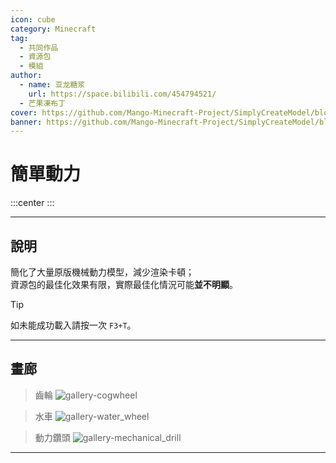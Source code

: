 ```yaml
---
icon: cube
category: Minecraft
tag:
  - 共同作品
  - 資源包
  - 模組
author:
  - name: 亚龙糖浆
    url: https://space.bilibili.com/454794521/
  - 芒果凍布丁
cover: https://github.com/Mango-Minecraft-Project/SimplyCreateModel/blob/main/img/pack-819x512.png?raw=true
banner: https://github.com/Mango-Minecraft-Project/SimplyCreateModel/blob/main/img/pack-819x512.png?raw=true
---
```


# 簡單動力

:::center
<BadgeGithub name="簡單動力" path="Mango-Minecraft-Project/SimplyCreateModel"/> <BadgeModrinth name="簡單動力 資源包" path="resourcepack/simply-create-model"/> <BadgeModrinth name="簡單動力 模組" path="mod/simply-create-model-mod"/> <BadgeMcmod name="簡單動力" path="15909  "/>
:::

---

## 說明

簡化了大量原版機械動力模型，減少渲染卡頓；  
資源包的最佳化效果有限，實際最佳化情況可能**並不明顯**。

> [!tip]
> 如未能成功載入請按一次 `F3+T`。

---

## 畫廊

> 齒輪
> ![gallery-cogwheel]

> 水車
> ![gallery-water_wheel]

> 動力鑽頭
> ![gallery-mechanical_drill]

---

[gallery-cogwheel]: https://github.com/Mango-Minecraft-Project/SimplyCreateModel/blob/main/img/cogwheel-960x540.png?raw=true
[gallery-water_wheel]: https://github.com/Mango-Minecraft-Project/SimplyCreateModel/blob/main/img/water_wheel-960x540.png?raw=true
[gallery-mechanical_drill]: https://github.com/Mango-Minecraft-Project/SimplyCreateModel/blob/main/img/mechanical_drill-960x540.png?raw=true
